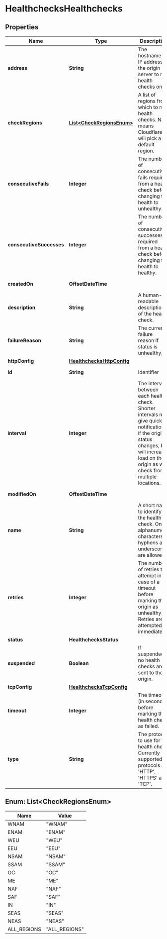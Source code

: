 

# HealthchecksHealthchecks


## Properties

| Name | Type | Description | Notes |
|------------ | ------------- | ------------- | -------------|
|**address** | **String** | The hostname or IP address of the origin server to run health checks on. |  [optional] |
|**checkRegions** | [**List&lt;CheckRegionsEnum&gt;**](#List&lt;CheckRegionsEnum&gt;) | A list of regions from which to run health checks. Null means Cloudflare will pick a default region. |  [optional] |
|**consecutiveFails** | **Integer** | The number of consecutive fails required from a health check before changing the health to unhealthy. |  [optional] |
|**consecutiveSuccesses** | **Integer** | The number of consecutive successes required from a health check before changing the health to healthy. |  [optional] |
|**createdOn** | **OffsetDateTime** |  |  [optional] [readonly] |
|**description** | **String** | A human-readable description of the health check. |  [optional] |
|**failureReason** | **String** | The current failure reason if status is unhealthy. |  [optional] [readonly] |
|**httpConfig** | [**HealthchecksHttpConfig**](HealthchecksHttpConfig.md) |  |  [optional] |
|**id** | **String** | Identifier |  [optional] [readonly] |
|**interval** | **Integer** | The interval between each health check. Shorter intervals may give quicker notifications if the origin status changes, but will increase load on the origin as we check from multiple locations. |  [optional] |
|**modifiedOn** | **OffsetDateTime** |  |  [optional] [readonly] |
|**name** | **String** | A short name to identify the health check. Only alphanumeric characters, hyphens and underscores are allowed. |  [optional] |
|**retries** | **Integer** | The number of retries to attempt in case of a timeout before marking the origin as unhealthy. Retries are attempted immediately. |  [optional] |
|**status** | **HealthchecksStatus** |  |  [optional] |
|**suspended** | **Boolean** | If suspended, no health checks are sent to the origin. |  [optional] |
|**tcpConfig** | [**HealthchecksTcpConfig**](HealthchecksTcpConfig.md) |  |  [optional] |
|**timeout** | **Integer** | The timeout (in seconds) before marking the health check as failed. |  [optional] |
|**type** | **String** | The protocol to use for the health check. Currently supported protocols are &#39;HTTP&#39;, &#39;HTTPS&#39; and &#39;TCP&#39;. |  [optional] |



## Enum: List&lt;CheckRegionsEnum&gt;

| Name | Value |
|---- | -----|
| WNAM | &quot;WNAM&quot; |
| ENAM | &quot;ENAM&quot; |
| WEU | &quot;WEU&quot; |
| EEU | &quot;EEU&quot; |
| NSAM | &quot;NSAM&quot; |
| SSAM | &quot;SSAM&quot; |
| OC | &quot;OC&quot; |
| ME | &quot;ME&quot; |
| NAF | &quot;NAF&quot; |
| SAF | &quot;SAF&quot; |
| IN | &quot;IN&quot; |
| SEAS | &quot;SEAS&quot; |
| NEAS | &quot;NEAS&quot; |
| ALL_REGIONS | &quot;ALL_REGIONS&quot; |



